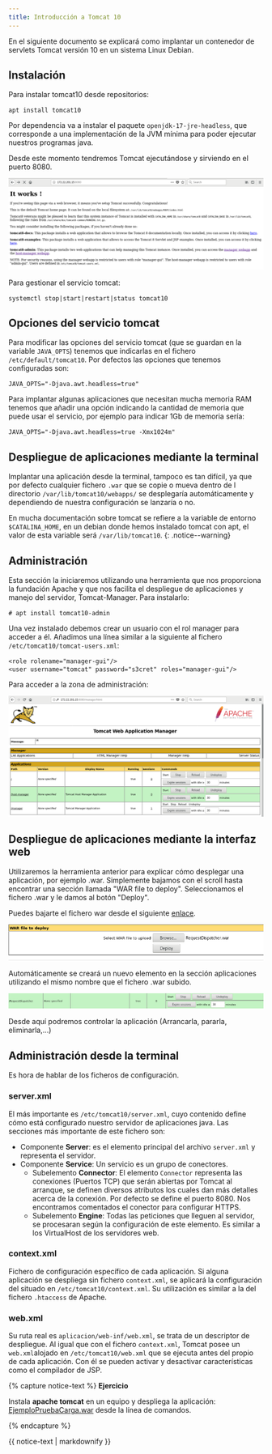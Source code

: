 ```yaml
---
title: Introducción a Tomcat 10
---
```


En el siguiente documento se explicará como implantar un contenedor de servlets Tomcat versión 10 en un sistema Linux Debian.

## Instalación

Para instalar tomcat10 desde repositorios:
	
	apt install tomcat10

Por dependencia va a instalar el paquete `openjdk-17-jre-headless`, que corresponde a una implementación de la JVM mínima para poder ejecutar nuestros programas java.

Desde este momento tendremos Tomcat ejecutándose y sirviendo en el puerto 8080.

![tomcat](img/tomcat1.png)

Para gestionar el servicio tomcat:

	systemctl stop|start|restart|status tomcat10

## Opciones del servicio tomcat

Para modificar las opciones del servicio tomcat (que se guardan en la variable `JAVA_OPTS`) tenemos que indicarlas en el fichero `/etc/default/tomcat10`. Por defectos las opciones que tenemos configuradas son:

	JAVA_OPTS="-Djava.awt.headless=true"

Para implantar algunas aplicaciones que necesitan mucha memoria RAM tenemos que añadir una opción indicando la cantidad de memoria que puede usar el servicio, por ejemplo para indicar 1Gb de memoria sería:

	JAVA_OPTS="-Djava.awt.headless=true -Xmx1024m"


## Despliegue de aplicaciones mediante la terminal

Implantar una aplicación desde la terminal, tampoco es tan difícil, ya que por defecto cualquier fichero `.war` que se copie o mueva dentro de l directorio `/var/lib/tomcat10/webapps/` se desplegaría automáticamente y dependiendo de nuestra configuración se lanzaría o no.

En mucha documentación sobre tomcat se refiere a la variable de entorno `$CATALINA_HOME`, en un debian donde hemos instalado tomcat con apt, el valor de esta variable será `/var/lib/tomcat10`.
{: .notice--warning}


## Administración

Esta sección la iniciaremos utilizando una herramienta que nos proporciona la fundación Apache y que nos facilita el despliegue de aplicaciones y manejo del servidor, Tomcat-Manager. Para instalarlo:

	# apt install tomcat10-admin

Una vez instalado debemos crear un usuario con el rol manager para acceder a él. Añadimos una línea similar a la siguiente al fichero `/etc/tomcat10/tomcat-users.xml`:

	<role rolename="manager-gui"/>
	<user username="tomcat" password="s3cret" roles="manager-gui"/>

Para acceder a la zona de administración:

![tomcat](img/tomcat2.png)
 
## Despliegue de aplicaciones mediante la interfaz web

Utilizaremos la herramienta anterior para explicar cómo desplegar una aplicación, por ejemplo .war. Simplemente bajamos con el scroll hasta encontrar una sección llamada "WAR file to deploy". Seleccionamos el fichero .war y le damos al botón "Deploy".

Puedes bajarte el fichero war desde el siguiente [enlace](war/RequestDispatcher.war).

![tomcat](img/tomcat3.png)

Automáticamente se creará un nuevo elemento en la sección aplicaciones utilizando el mismo
nombre que el fichero .war subido.

![tomcat](img/tomcat4.png)

Desde aquí podremos controlar la aplicación (Arrancarla, pararla, eliminarla,...)


## Administración desde la terminal

Es hora de hablar de los ficheros de configuración. 

### server.xml

El más importante es `/etc/tomcat10/server.xml`, cuyo contenido define cómo está configurado nuestro servidor de aplicaciones java. Las secciones más importante de este fichero son:

* Componente **Server**: es el elemento principal del archivo `server.xml` y representa el servidor.
* Componente **Service**: Un servicio es un grupo de conectores.
	* Subelemento **Connector**: El elemento `Connector` representa las conexiones (Puertos TCP) que serán abiertas por Tomcat al arranque, se definen diversos atributos los cuales dan más detalles acerca de la conexión. Por defecto se define el puerto 8080.
	Nos encontramos comentados el conector para configurar HTTPS.
	* Subelemento **Engine**: Todas las peticiones que lleguen al servidor, se procesaran según la configuración de este elemento. Es similar a los VirtualHost de los servidores web.

### context.xml

Fichero de configuración específico de cada aplicación. Si alguna aplicación se despliega sin fichero `context.xml`, se aplicará la configuración del situado en `/etc/tomcat10/context.xml`. Su utilización es similar a la del fichero `.htaccess` de Apache.

### web.xml

Su ruta real es `aplicacion/web-inf/web.xml`, se trata de un descriptor de despliegue. Al igual que con el fichero `context.xml`, Tomcat posee un `web.xml`alojado en `/etc/tomcat10/web.xml` que se ejecuta antes del propio de cada aplicación. Con él se pueden activar y desactivar características como el compilador de JSP.

{% capture notice-text %}
**Ejercicio**

Instala **apache tomcat** en un equipo y despliega la aplicación: [EjemploPruebaCarga.war](war/EjemploPruebaCarga.war) desde la línea de comandos.

{% endcapture %}<div class="notice--info">{{ notice-text | markdownify }}</div>
